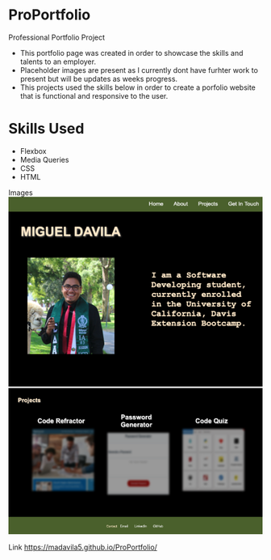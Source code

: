# ProPortfolio

Professional Portfolio Project

- This portfolio page was created in order to showcase the skills and talents to an employer.
- Placeholder images are present as I currently dont have furhter work to present but will be updates as weeks progress. 
- This projects used the skills below in order to create a porfolio website that is functional and responsive to the user.

# Skills Used
- Flexbox
- Media Queries
- CSS 
- HTML

Images
<img src="images/Portfolio1.png" alt="Portfolio Image 1">
<img src="images/Portfolio2.png" alt="Portfolio Image 2">

Link 
https://madavila5.github.io/ProPortfolio/